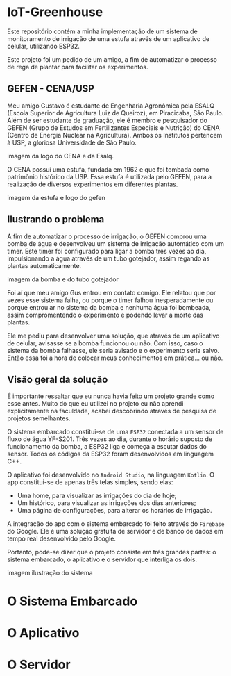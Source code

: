 # IoT-Greenhouse

Este repositório contém a minha implementação de um sistema de monitoramento de irrigação de uma estufa através de um aplicativo de celular, utilizando ESP32. 

Este projeto foi um pedido de um amigo, a fim de automatizar o processo de rega de plantar para facilitar os experimentos.

## GEFEN - CENA/USP
Meu amigo Gustavo é estudante de Engenharia Agronômica pela ESALQ (Escola Superior de Agricultura Luiz de Queiroz), em Piracicaba, São Paulo. Além de ser estudante de graduação, ele é membro e pesquisador do GEFEN (Grupo de Estudos em Fertilizantes Especiais e Nutrição) do CENA (Centro de Energia Nuclear na Agricultura). Ambos os Institutos pertencem à USP, a gloriosa Universidade de São Paulo. 

imagem da logo do CENA e da Esalq.

O CENA possui uma estufa, fundada em 1962 e que foi tombada como patrimônio histórico da USP. Essa estufa é utilizada pelo GEFEN, para a realização de diversos experimentos em diferentes plantas.

imagem da estufa e logo do gefen


## Ilustrando o problema
A fim de automatizar o processo de irrigação, o GEFEN comprou uma bomba de água e desenvolveu um sistema de irrigação automático com um timer. Este timer foi configurado para ligar a bomba três vezes ao dia, impulsionando a água através de um tubo gotejador, assim regando as plantas automaticamente. 

imagem da bomba e do tubo gotejador

Foi aí que meu amigo Gus entrou em contato comigo. Ele relatou que por vezes esse sistema falha, ou porque o timer falhou inesperadamente ou porque entrou ar no sistema da bomba e nenhuma água foi bombeada, assim compromentendo o experimento e podendo levar a morte das plantas. 

Ele me pediu para desenvolver uma solução, que através de um aplicativo de celular, avisasse se a bomba funcionou ou não. Com isso, caso o sistema da bomba falhasse, ele seria avisado e o experimento seria salvo. Então essa foi a hora de colocar meus conhecimentos em prática... ou não. 

## Visão geral da solução
É importante ressaltar que eu nunca havia feito um projeto grande como esse antes. Muito do que eu utilizei no projeto eu não aprendi explicitamente na faculdade, acabei descobrindo através de pesquisa de projetos semelhantes.

O sistema embarcado constitui-se de uma ```ESP32``` conectada a um sensor de fluxo de água YF-S201. Três vezes ao dia, durante o horário suposto de funcionamento da bomba, a ESP32 liga e começa a escutar dados do sensor. Todos os códigos da ESP32 foram desenvolvidos em linguagem C++.

O aplicativo foi desenvolvido no ```Android Studio```, na linguagem ```Kotlin```. O app constitui-se de apenas três telas simples, sendo elas:
- Uma home, para visualizar as irrigações do dia de hoje;
- Um histórico, para visualizar as irrigações dos dias anteriores;
- Uma página de configurações, para alterar os horários de irrigação.

A integração do app com o sistema embarcado foi feito através do ```Firebase``` do Google. Ele é uma solução gratuita de servidor e de banco de dados em tempo real desenvolvido pelo Google.

Portanto, pode-se dizer que o projeto consiste em três grandes partes: o sistema embarcado, o aplicativo e o servidor que interliga os dois.

imagem ilustração do sistema

# O Sistema Embarcado


# O Aplicativo


# O Servidor





